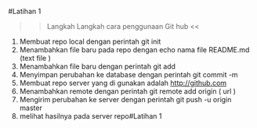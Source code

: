 #Latihan 1

>> Langkah Langkah  cara penggunaan Git hub <<

1. Membuat repo local dengan perintah git init
2. Menambahkan file baru pada repo dengan echo nama file README.md (text file )
3. Menambahkan file baru dengan perintah git add
4. Menyimpan perubahan ke database dengan perintah git commit -m
5. Membuat repo server yang di gunakan adalah http://github.com 
6. Menambahkan remote dengan perintah git remote add origin ( url )
7. Mengirim perubahan ke server dengan perintah git push -u origin master
8. melihat hasilnya pada server repo#Latihan 1
